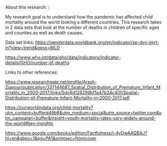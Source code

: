 About this research: : 

My research goal is to understand how the pandemic has affected child mortality around the world looking a different countries. This research takes in 2 data sets that look at the number of deaths in children of specific ages and counties as well as death causes.

Data set links: 
https://genderdata.worldbank.org/en/indicator/sp-dyn-imrt-in?view=trend&geos=WLD

https://www.who.int/data/gho/data/indicators/indicator-details/GHO/number-of-deaths

Links to other references: 

https://www.researchgate.net/profile/Arash-Ziapour/publication/337144687_Spatial_Distribution_of_Premature_Infant_Mortality_in_2000-2017/links/5dc6d128299bf1a47b24c40f/Spatial-Distribution-of-Premature-Infant-Mortality-in-2000-2017.pdf

https://ourworldindata.org/child-mortality?utm_content=bufferd49b8&utm_medium=social&utm_source=twitter.com&utm_campaign=buffer&insight=youth-mortality-rates-vary-widely-around-the-world#key-insights

https://www.google.com/books/edition/Factfulness/j-4yDwAAQBAJ?hl=en&gbpv=1&pg=PA1&printsec=frontcover

